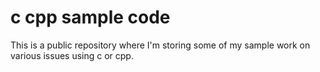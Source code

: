 # c cpp sample code

This is a public repository where I'm storing some of my sample work on various issues using c or cpp.
